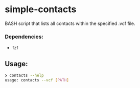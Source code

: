 # simple-contacts
BASH script that lists all contacts within the specified .vcf file.

### Dependencies:
- fzf

## Usage:

```bash
❯ contacts --help
usage: contacts --vcf [PATH]
```
